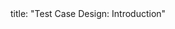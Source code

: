 <frontmatter>
title: "Test Case Design: Introduction"
</frontmatter>

<include src="navbar.md" boilerplate />

<include src="container-inPage-asFlat.md" boilerplate />